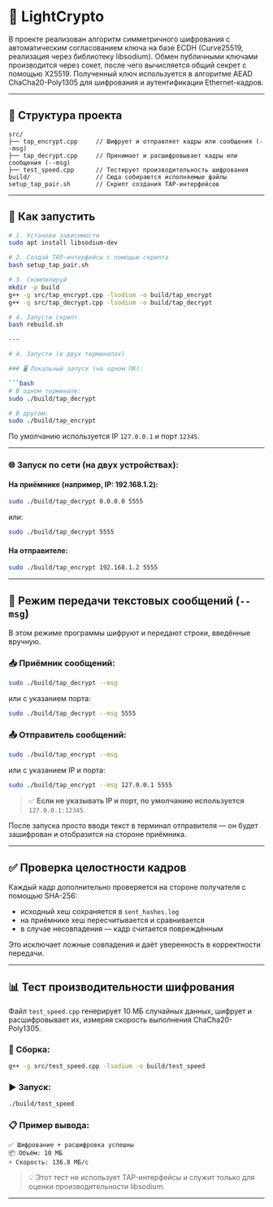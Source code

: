# 🔐 LightCrypto

  В проекте реализован алгоритм симметричного шифрования с автоматическим согласованием ключа на базе ECDH (Curve25519, реализация через библиотеку libsodium). 
  Обмен публичными ключами производится через сокет, после чего вычисляется общий секрет с помощью X25519. 
  Полученный ключ используется в алгоритме AEAD ChaCha20-Poly1305 для шифрования и аутентификации Ethernet-кадров.
  
---

## 📁 Структура проекта

```
src/
├── tap_encrypt.cpp     // Шифрует и отправляет кадры или сообщения (--msg)
├── tap_decrypt.cpp     // Принимает и расшифровывает кадры или сообщения (--msg)
├── test_speed.cpp      // Тестирует производительность шифрования
build/                  // Сюда собираются исполняемые файлы
setup_tap_pair.sh       // Скрипт создания TAP-интерфейсов
```
---

## 🚀 Как запустить

```bash
# 1. Установи зависимости
sudo apt install libsodium-dev

# 2. Создай TAP-интерфейсы с помощью скрипта
bash setup_tap_pair.sh

# 3. Скомпилируй
mkdir -p build
g++ -g src/tap_encrypt.cpp -lsodium -o build/tap_encrypt
g++ -g src/tap_decrypt.cpp -lsodium -o build/tap_decrypt

# 4. Запусти скрипт
bash rebuild.sh

---

# 4. Запусти (в двух терминалах)

### 🖥 Локальный запуск (на одном ПК):

```bash
# В одном терминале:
sudo ./build/tap_decrypt

# В другом:
sudo ./build/tap_encrypt
```

По умолчанию используется IP `127.0.0.1` и порт `12345`.

---

### 🌐 Запуск по сети (на двух устройствах):

#### На приёмнике (например, IP: 192.168.1.2):
```bash
sudo ./build/tap_decrypt 0.0.0.0 5555
```
или:
```bash
sudo ./build/tap_decrypt 5555
```

#### На отправителе:
```bash
sudo ./build/tap_encrypt 192.168.1.2 5555
```

---

## 💬 Режим передачи текстовых сообщений (`--msg`)

В этом режиме программы шифруют и передают строки, введённые вручную.

### 📥 Приёмник сообщений:

```bash
sudo ./build/tap_decrypt --msg
```

или с указанием порта:
```bash
sudo ./build/tap_decrypt --msg 5555
```

### 📤 Отправитель сообщений:

```bash
sudo ./build/tap_encrypt --msg
```

или с указанием IP и порта:
```bash
sudo ./build/tap_encrypt --msg 127.0.0.1 5555
```

> ✅ **Если не указывать IP и порт, по умолчанию используется** `127.0.0.1:12345`.

После запуска просто вводи текст в терминал отправителя — он будет зашифрован и отобразится на стороне приёмника.

---


## ✅ Проверка целостности кадров

Каждый кадр дополнительно проверяется на стороне получателя с помощью SHA-256:
- исходный хеш сохраняется в `sent_hashes.log`
- на приёмнике хеш пересчитывается и сравнивается
- в случае несовпадения — кадр считается повреждённым

Это исключает ложные совпадения и даёт уверенность в корректности передачи.


---

## 📊 Тест производительности шифрования

Файл `test_speed.cpp` генерирует 10 МБ случайных данных, шифрует и расшифровывает их, измеряя скорость выполнения ChaCha20-Poly1305.

### 🔨 Сборка:

```bash
g++ -g src/test_speed.cpp -lsodium -o build/test_speed
```

### ▶️ Запуск:

```bash
./build/test_speed
```

### 📋 Пример вывода:

```
✅ Шифрование + расшифровка успешны
📦 Объём: 10 МБ
⚡ Скорость: 136.8 МБ/с
```

> 💡 Этот тест не использует TAP-интерфейсы и служит только для оценки производительности libsodium.

---
